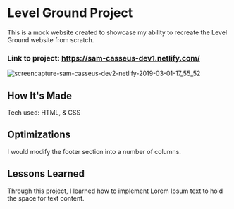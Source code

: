 # Level Ground Project

This is a mock website created to showcase my ability to recreate the Level Ground website from scratch.

### Link to project: https://sam-casseus-dev1.netlify.com/

![screencapture-sam-casseus-dev2-netlify-2019-03-01-17_55_52](https://user-images.githubusercontent.com/47072462/53671282-b21d7700-3c4b-11e9-8433-d809881373cd.png)

## How It's Made

Tech used: HTML, & CSS

## Optimizations

I would modify the footer section into a number of columns.

## Lessons Learned
Through this project, I learned how to implement Lorem Ipsum text to hold the space for text content.
